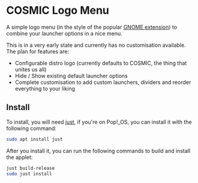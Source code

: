 # COSMIC Logo Menu

A simple logo menu (in the style of the popular [GNOME extension](https://github.com/Aryan20/Logomenu)) to combine your launcher options in a nice menu.

This is in a very early state and currently has no customisation available. The plan for features are:

* Configurable distro logo (currently defaults to COSMIC, the thing that unites us all)
* Hide / Show existing default launcher options
* Complete customisation to add custom launchers, dividers and reorder everything to your liking

## Install

To install, you will need [just](https://github.com/casey/just), if you're on Pop!\_OS, you can install it with the following command:

```sh
sudo apt install just
```

After you install it, you can run the following commands to build and install the applet:

```sh
just build-release
sudo just install
```
